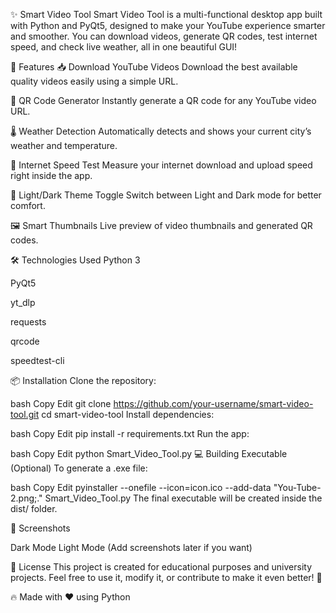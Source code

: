 ✨ Smart Video Tool
Smart Video Tool is a multi-functional desktop app built with Python and PyQt5, designed to make your YouTube experience smarter and smoother.
You can download videos, generate QR codes, test internet speed, and check live weather, all in one beautiful GUI!

🚀 Features
📥 Download YouTube Videos
Download the best available quality videos easily using a simple URL.

🔲 QR Code Generator
Instantly generate a QR code for any YouTube video URL.

🌡️ Weather Detection
Automatically detects and shows your current city’s weather and temperature.

📶 Internet Speed Test
Measure your internet download and upload speed right inside the app.

🎨 Light/Dark Theme Toggle
Switch between Light and Dark mode for better comfort.

🖼️ Smart Thumbnails
Live preview of video thumbnails and generated QR codes.

🛠️ Technologies Used
Python 3

PyQt5

yt_dlp

requests

qrcode

speedtest-cli

📦 Installation
Clone the repository:

bash
Copy
Edit
git clone https://github.com/your-username/smart-video-tool.git
cd smart-video-tool
Install dependencies:

bash
Copy
Edit
pip install -r requirements.txt
Run the app:

bash
Copy
Edit
python Smart_Video_Tool.py
💻 Building Executable (Optional)
To generate a .exe file:

bash
Copy
Edit
pyinstaller --onefile --icon=icon.ico --add-data "You-Tube-2.png;." Smart_Video_Tool.py
The final executable will be created inside the dist/ folder.

📸 Screenshots

Dark Mode	Light Mode
(Add screenshots later if you want)

📜 License
This project is created for educational purposes and university projects.
Feel free to use it, modify it, or contribute to make it even better! 🚀

🔥 Made with ❤️ using Python
